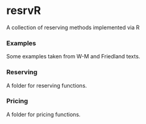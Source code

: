 resrvR
======

A collection of reserving methods implemented via R

### Examples

Some examples taken from W-M and Friedland texts.

### Reserving

A folder for reserving functions.

### Pricing

A folder for pricing functions.